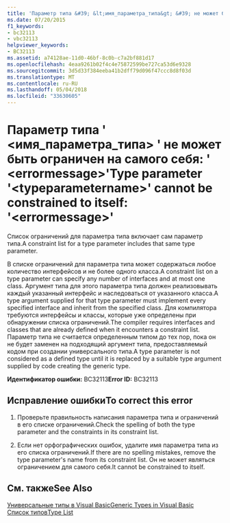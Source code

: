 ```yaml
---
title: 'Параметр типа &#39; &lt;имя_параметра_типа&gt; &#39; не может быть ограничен на самого себя: &#39; &lt;errormessage&gt;&#39;'
ms.date: 07/20/2015
f1_keywords:
- bc32113
- vbc32113
helpviewer_keywords:
- BC32113
ms.assetid: a74128ae-11d0-46bf-8c0b-c7a2bf881d17
ms.openlocfilehash: 4eaa9261b02f4c4e75872599be727ca53d6e9328
ms.sourcegitcommit: 3d5d33f384eeba41b2dff79d096f47ccc8d8f03d
ms.translationtype: MT
ms.contentlocale: ru-RU
ms.lasthandoff: 05/04/2018
ms.locfileid: "33630605"
---
```

# <a name="type-parameter-39lttypeparameternamegt39-cannot-be-constrained-to-itself-39lterrormessagegt39"></a><span data-ttu-id="d0aef-102">Параметр типа &#39; &lt;имя_параметра_типа&gt; &#39; не может быть ограничен на самого себя: &#39; &lt;errormessage&gt;&#39;</span><span class="sxs-lookup"><span data-stu-id="d0aef-102">Type parameter &#39;&lt;typeparametername&gt;&#39; cannot be constrained to itself: &#39;&lt;errormessage&gt;&#39;</span></span>
<span data-ttu-id="d0aef-103">Список ограничений для параметра типа включает сам параметр типа.</span><span class="sxs-lookup"><span data-stu-id="d0aef-103">A constraint list for a type parameter includes that same type parameter.</span></span>  
  
 <span data-ttu-id="d0aef-104">В списке ограничений для параметра типа может содержаться любое количество интерфейсов и не более одного класса.</span><span class="sxs-lookup"><span data-stu-id="d0aef-104">A constraint list on a type parameter can specify any number of interfaces and at most one class.</span></span> <span data-ttu-id="d0aef-105">Аргумент типа для этого параметра типа должен реализовывать каждый указанный интерфейс и наследоваться от указанного класса.</span><span class="sxs-lookup"><span data-stu-id="d0aef-105">A type argument supplied for that type parameter must implement every specified interface and inherit from the specified class.</span></span> <span data-ttu-id="d0aef-106">Для компилятора требуются интерфейсы и классы, которые уже определены при обнаружении списка ограничений.</span><span class="sxs-lookup"><span data-stu-id="d0aef-106">The compiler requires interfaces and classes that are already defined when it encounters a constraint list.</span></span> <span data-ttu-id="d0aef-107">Параметр типа не считается определенным типом до тех пор, пока он не будет заменен на подходящий аргумент типа, предоставляемый кодом при создании универсального типа.</span><span class="sxs-lookup"><span data-stu-id="d0aef-107">A type parameter is not considered as a defined type until it is replaced by a suitable type argument supplied by code creating the generic type.</span></span>  
  
 <span data-ttu-id="d0aef-108">**Идентификатор ошибки:** BC32113</span><span class="sxs-lookup"><span data-stu-id="d0aef-108">**Error ID:** BC32113</span></span>  
  
## <a name="to-correct-this-error"></a><span data-ttu-id="d0aef-109">Исправление ошибки</span><span class="sxs-lookup"><span data-stu-id="d0aef-109">To correct this error</span></span>  
  
1.  <span data-ttu-id="d0aef-110">Проверьте правильность написания параметра типа и ограничений в его списке ограничений.</span><span class="sxs-lookup"><span data-stu-id="d0aef-110">Check the spelling of both the type parameter and the constraints in its constraint list.</span></span>  
  
2.  <span data-ttu-id="d0aef-111">Если нет орфографических ошибок, удалите имя параметра типа из его списка ограничений.</span><span class="sxs-lookup"><span data-stu-id="d0aef-111">If there are no spelling mistakes, remove the type parameter's name from its constraint list.</span></span> <span data-ttu-id="d0aef-112">Он не может являться ограничением для самого себя.</span><span class="sxs-lookup"><span data-stu-id="d0aef-112">It cannot be constrained to itself.</span></span>  
  
## <a name="see-also"></a><span data-ttu-id="d0aef-113">См. также</span><span class="sxs-lookup"><span data-stu-id="d0aef-113">See Also</span></span>  
 [<span data-ttu-id="d0aef-114">Универсальные типы в Visual Basic</span><span class="sxs-lookup"><span data-stu-id="d0aef-114">Generic Types in Visual Basic</span></span>](../../visual-basic/programming-guide/language-features/data-types/generic-types.md)  
 [<span data-ttu-id="d0aef-115">Список типов</span><span class="sxs-lookup"><span data-stu-id="d0aef-115">Type List</span></span>](../../visual-basic/language-reference/statements/type-list.md)
